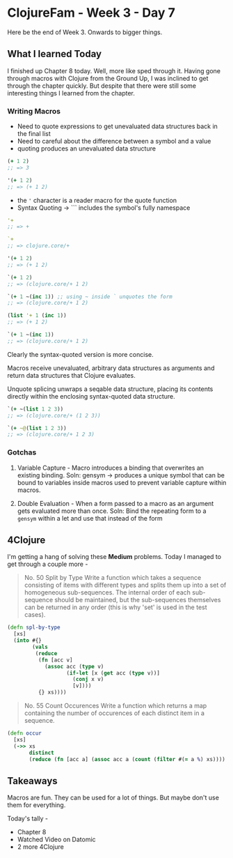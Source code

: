 # ClojureFam - Week 3 - Day 7

Here be the end of Week 3. Onwards to bigger things.

## What I learned Today

I finished up Chapter 8 today. Well, more like sped through it. Having gone through macros with Clojure from the Ground Up, I was inclined to get through the chapter quickly. But despite that there were still some interesting things I learned from the chapter.

### Writing Macros

* Need to quote expressions to get unevaluated data structures back in the final list
* Need to careful about the difference between a symbol and a value
* quoting produces an unevaluated data structure

```clojure
(+ 1 2)
;; => 3

'(+ 1 2)
;; => (+ 1 2)
```

* the `'` character is a reader macro for the quote function
* Syntax Quoting -> `\`` includes the symbol's fully namespace

```clojure
'+
;; => +

`+
;; => clojure.core/+

'(+ 1 2)
;; => (+ 1 2)

`(+ 1 2)
;; => (clojure.core/+ 1 2)

`(+ 1 ~(inc 1)) ;; using ~ inside ` unquotes the form
;; => (clojure.core/+ 1 2)

(list '+ 1 (inc 1))
;; => (+ 1 2)

`(+ 1 ~(inc 1))
;; => (clojure.core/+ 1 2)
```

Clearly the syntax-quoted version is more concise. 

Macros receive unevaluated, arbitrary data structures as arguments and return data structures that Clojure evaluates.

Unquote splicing unwraps a seqable data structure, placing its contents directly within the enclosing syntax-quoted data structure.

```clojure
`(+ ~(list 1 2 3))
;; => (clojure.core/+ (1 2 3))

`(+ ~@(list 1 2 3))
;; => (clojure.core/+ 1 2 3)
```

### Gotchas

1. Variable Capture - Macro introduces a binding that overwrites an existing binding.
   Soln: gensym -> produces a unique symbol that can be bound to variables inside macros used to prevent variable capture within macros.
   
2. Double Evaluation - When a form passed to a macro as an argument gets evaluated more than once.
    Soln: Bind the repeating form to a `gensym` within a let and use that instead of the form

## 4Clojure

I'm getting a hang of solving these **Medium** problems. Today I managed to get through a couple more - 

> No. 50 Split by Type
> Write a function which takes a sequence consisting of items with different types and splits them up into a set of homogeneous sub-sequences. The internal order of each sub-sequence should be maintained, but the sub-sequences themselves can be returned in any order (this is why 'set' is used in the test cases).

```clojure
(defn spl-by-type
  [xs]
  (into #{}
        (vals
         (reduce
          (fn [acc v]
            (assoc acc (type v)
                   (if-let [x (get acc (type v))]
                     (conj x v)
                     [v])))
          {} xs))))
```

> No. 55 Count Occurences
> Write a function which returns a map containing the number of occurences of each distinct item in a sequence.

```clojure
(defn occur
  [xs]
  (->> xs
       distinct
       (reduce (fn [acc a] (assoc acc a (count (filter #(= a %) xs)))) {})))
```

## Takeaways

Macros are fun. They can be used for a lot of things. But maybe don't use them for everything.

Today's tally - 

* Chapter 8
* Watched Video on Datomic
* 2 more 4Clojure
